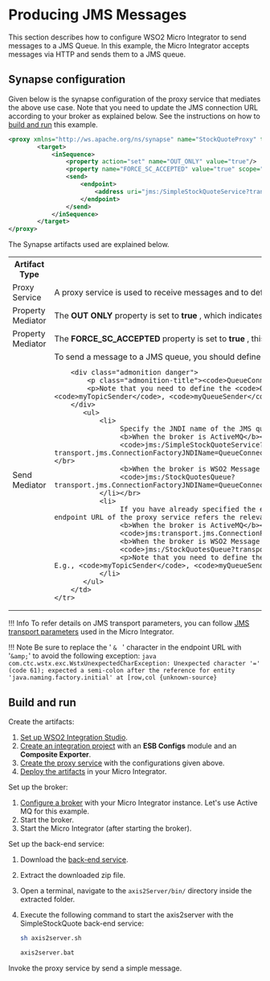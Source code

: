 # Producing JMS Messages

This section describes how to configure WSO2 Micro Integrator to send messages to a JMS Queue. In this example, the Micro Integrator accepts messages via HTTP and sends them to a JMS queue.

## Synapse configuration

Given below is the synapse configuration of the proxy service that mediates the above use case. Note that you need to update the JMS connection URL according to your broker as explained below. See the instructions on how to [build and run](#build-and-run) this example.

```xml
<proxy xmlns="http://ws.apache.org/ns/synapse" name="StockQuoteProxy" transports="http" startOnLoad="true">
        <target>
            <inSequence>
                <property action="set" name="OUT_ONLY" value="true"/>
                <property name="FORCE_SC_ACCEPTED" value="true" scope="axis2"/>
                <send>
                    <endpoint>
                        <address uri="jms:/SimpleStockQuoteService?transport.jms.ConnectionFactoryJNDIName=QueueConnectionFactory&amp;java.naming.factory.initial=org.apache.activemq.jndi.ActiveMQInitialContextFactory&amp;java.naming.provider.url=tcp://localhost:61616&amp;transport.jms.DestinationType=queue"/>
                    </endpoint>
                </send>
            </inSequence>
        </target>
</proxy>
```

The Synapse artifacts used are explained below.

<table>
    <tr>
        <th>Artifact Type</th>
        <th>Description</th>
    </tr>
    <tr>
        <td>
            Proxy Service
        </td>
        <td>
            A proxy service is used to receive messages and to define the message flow.
        </td>
    </tr>
    <tr>
        <td>Property Mediator</td>
        <td>
            The <b>OUT ONLY</b> property is set to <b>true</b> , which indicates that the message exchange is one-way. 
        </td>
    </tr>
    <tr>
        <td>Property Mediator</td>
        <td>
            The <b>FORCE_SC_ACCEPTED</b> property is set to <b>true</b> , this property forces a 202 HTTP response to the client so that the client stops waiting for a response..  
        </td>
    </tr>
    <tr>
        <td>Send Mediator</td>
        <td>
           To send a message to a JMS queue, you should define the JMS connection URL as the endpoint address (which should be invoked via the <b>Send</b> mediator). There are two ways to specify the endpoint URL: 
           
        <div class="admonition danger">
            <p class="admonition-title"><code>QueueConnectionFactory</code> parameter</p>
            <p>Note that you need to define the <code>QueueConnectionFactory</code> parameter with the same <code>name</code> you set for the <code>[[transport.jms.sender]]</code> configuration in the <code>deployment.toml</code> file. E.g., <code>myTopicSender</code>, <code>myQueueSender</code></p>
        </div>       
           <ul>
               <li>
                    Specify the JNDI name of the JMS queue and the connection factory parameters in the JMS connection URL as shown in the exampe below. Values of connection factory parameters depend on the type of the JMS broker. </br></br>
                    <b>When the broker is ActiveMQ</b></br>
                    <code>jms:/SimpleStockQuoteService?SimpleStockQuoteService?transport.jms.ConnectionFactoryJNDIName=QueueConnectionFactory&java.naming.factory.initial=org.apache.activemq.jndi.ActiveMQInitialContextFactory&java.naming.provider.url=tcp://localhost:61616&transport.jms.DestinationType=queue</code></br></br>
                    <b>When the broker is WSO2 Message Broker</b></br>
                    <code>jms:/StockQuotesQueue?transport.jms.ConnectionFactoryJNDIName=QueueConnectionFactory&amp;java.naming.factory.initial=org.wso2.andes.jndi.PropertiesFileInitialContextFactory&amp;java.naming.provider.url=conf/jndi.properties&transport.jms.DestinationType=queue</code>
               </li></br>
               <li>
                    If you have already specified the endpoint's connection factory parameters (for the JMS sender configuration) in the deployment.toml file, the connection URL in the proxy service should be as shown below. In this example, the endpoint URL of the proxy service refers the relevant connection factory in the deployment.toml file: </br></br>
                    <b>When the broker is ActiveMQ</b></br>
                    <code>jms:transport.jms.ConnectionFactory=myQueueSender</code></br></br>
                    <b>When the broker is WSO2 Message Broker</b></br>
                    <code>jms:/StockQuotesQueue?transport.jms.ConnectionFactory=myQueueSender</code>
                    <p>Note that you need to define the <code>QueueConnectionFactory</code> parameter with the same <code>name</code> you set for the <code>[[transport.jms.sender]]</code> configuration in the <code>deployment.toml</code> file. E.g., <code>myTopicSender</code>, <code>myQueueSender</code></p>
               </li>    
           </ul>
        </td>
    </tr>
</table>

!!! Info
    To refer details on JMS transport parameters, you can follow [JMS transport parameters](../../../references/synapse-properties/transport-parameters/jms-transport-parameters.md) used in the Micro Integrator.

      
!!! Note
    Be sure to replace the ' `& ` ' character in the endpoint URL with '`&amp;`' to avoid the following exception:
    ``` java
    com.ctc.wstx.exc.WstxUnexpectedCharException: Unexpected character '=' (code 61); expected a semi-colon after the reference for entity 'java.naming.factory.initial' at [row,col {unknown-source}
    ```  

## Build and run

Create the artifacts:

1. [Set up WSO2 Integration Studio](../../../../develop/installing-WSO2-Integration-Studio).
2. [Create an integration project](../../../../develop/create-integration-project) with an <b>ESB Configs</b> module and an <b>Composite Exporter</b>.
3. [Create the proxy service](../../../../develop/creating-artifacts/creating-a-proxy-service) with the configurations given above.
4. [Deploy the artifacts](../../../../develop/deploy-artifacts) in your Micro Integrator.

Set up the broker:

1.  [Configure a broker](../../../setup/transport_configurations/configuring-transports.md#configuring-the-jms-transport) with your Micro Integrator instance. Let's use Active MQ for this example.
2.  Start the broker.
3.  Start the Micro Integrator (after starting the broker).

Set up the back-end service:

1. Download the [back-end service](
https://github.com/wso2-docs/WSO2_EI/blob/master/Back-End-Service/axis2Server.zip).
2. Extract the downloaded zip file.
3. Open a terminal, navigate to the `axis2Server/bin/` directory inside the extracted folder.
4. Execute the following command to start the axis2server with the SimpleStockQuote back-end service:
   
      ```bash tab='On MacOS/Linux/CentOS'
      sh axis2server.sh
      ```
          
      ```bash tab='On Windows'
      axis2server.bat
      ```
    
Invoke the proxy service by send a simple message.